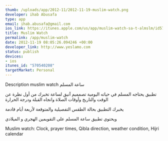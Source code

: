 ```yaml
--- 
thumb: /uploads/app/2012-11/2012-11-19-muslim-watch.png
developer: ihab Abusafa
type: app
email: ihab.abusafa@gmail.com
ios_link: https://itunes.apple.com/us/app/muslim-watch-sa-t-almslm/id570540208?ls=1%26mt=8
title: Muslim Watch
permalink: /app/muslim-watch
date: 2012-11-19 08:05:26.094246 +00:00
developer_link: http://www.yeslamo.com
status: publish
devices: 
- ios
itunes_id: "570540208"
targetMarket: Personal
---
```



Description
muslim watch
ساعة المسلم


تطبيق يحتاجه المسلم في حياته اليومية
تصمميم آنيق لساعة تخبرك من أول نظرة عن الوقت والتاريخ وأوقات الصلاة واتجاه القبلة ودرجة الحرارة


يخبرك التطبيق بحالة الطقس التفصيلية والمتوقعة لأربعة أيام قادمة

ويحتوي تطبيق ساعة المسلم على التقويمين الهجري و الميلادي

Muslim watch:
Clock, prayer times, Qibla direction, weather condition, Hijri calendar
